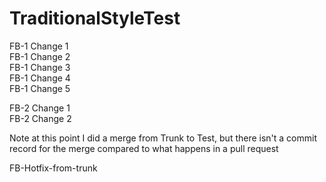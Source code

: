 # TraditionalStyleTest



FB-1 Change 1  
FB-1 Change 2  
FB-1 Change 3  
FB-1 Change 4  
FB-1 Change 5

FB-2 Change 1  
FB-2 Change 2

Note at this point I did a merge from Trunk to Test, but there isn't a commit record for the merge compared to what happens in a pull request

FB-Hotfix-from-trunk